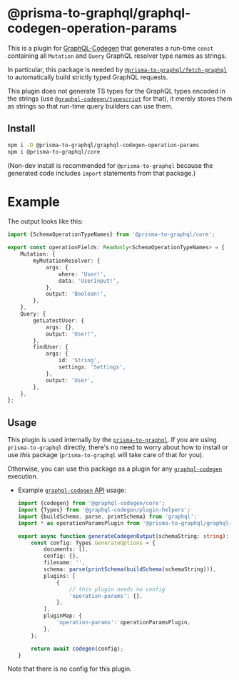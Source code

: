 # @prisma-to-graphql/graphql-codegen-operation-params

This is a plugin for [GraphQL-Codegen](https://the-guild.dev/graphql/codegen) that generates a run-time `const` containing all `Mutation` and `Query` GraphQL resolver type names as strings.

In particular, this package is needed by [`@prisma-to-graphql/fetch-graphql`](https://www.npmjs.com/package/@prisma-to-graphql/fetch-graphql) to automatically build strictly typed GraphQL requests.

This plugin does not generate TS types for the GraphQL types encoded in the strings (use [`@graphql-codegen/typescript`](https://www.npmjs.com/package/@graphql-codegen/typescript) for that), it merely stores them as strings so that run-time query builders can use them.

## Install

```sh
npm i -D @prisma-to-graphql/graphql-codegen-operation-params
npm i @prisma-to-graphql/core
```

(Non-dev install is recommended for `@prisma-to-graphql` because the generated code includes `import` statements from that package.)

# Example

The output looks like this:

<!-- example-link: src/readme-examples/output.example.ts -->

```TypeScript
import {SchemaOperationTypeNames} from '@prisma-to-graphql/core';

export const operationFields: Readonly<SchemaOperationTypeNames> = {
    Mutation: {
        myMutationResolver: {
            args: {
                where: 'User!',
                data: 'UserInput!',
            },
            output: 'Boolean!',
        },
    },
    Query: {
        getLatestUser: {
            args: {},
            output: 'User!',
        },
        findUser: {
            args: {
                id: 'String',
                settings: 'Settings',
            },
            output: 'User',
        },
    },
};
```

## Usage

This plugin is used internally by the [`prisma-to-graphql`](https://www.npmjs.com/package/prisma-to-graphql). If you are using `prisma-to-graphql` directly, there's no need to worry about how to install or use _this_ package (`prisma-to-graphql` will take care of that for you).

Otherwise, you can use this package as a plugin for any [`graphql-codegen`](https://the-guild.dev/graphql/codegen/docs/getting-started/installation) execution.

-   Example [`graphql-codegen` API](https://the-guild.dev/graphql/codegen/docs/advanced/programmatic-usage) usage:

    <!-- example-link: src/readme-examples/codegen-api-usage.example.ts -->

    ```TypeScript
    import {codegen} from '@graphql-codegen/core';
    import {Types} from '@graphql-codegen/plugin-helpers';
    import {buildSchema, parse, printSchema} from 'graphql';
    import * as operationParamsPlugin from '@prisma-to-graphql/graphql-codegen-operation-params';

    export async function generateCodegenOutput(schemaString: string): Promise<string> {
        const config: Types.GenerateOptions = {
            documents: [],
            config: {},
            filename: '',
            schema: parse(printSchema(buildSchema(schemaString))),
            plugins: [
                {
                    // this plugin needs no config
                    'operation-params': {},
                },
            ],
            pluginMap: {
                'operation-params': operationParamsPlugin,
            },
        };

        return await codegen(config);
    }
    ```

Note that there is no config for this plugin.
